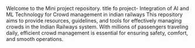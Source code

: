 Welcome to the Mini project repository.
title fo project- Integration of AI and ML Technology for Crowd management in indian railways
This repository aims to provide resources, guidelines, and tools for effectively managing crowds in the Indian Railways system. 
With millions of passengers traveling daily, efficient crowd management is essential for ensuring safety, comfort, and smooth operations.
